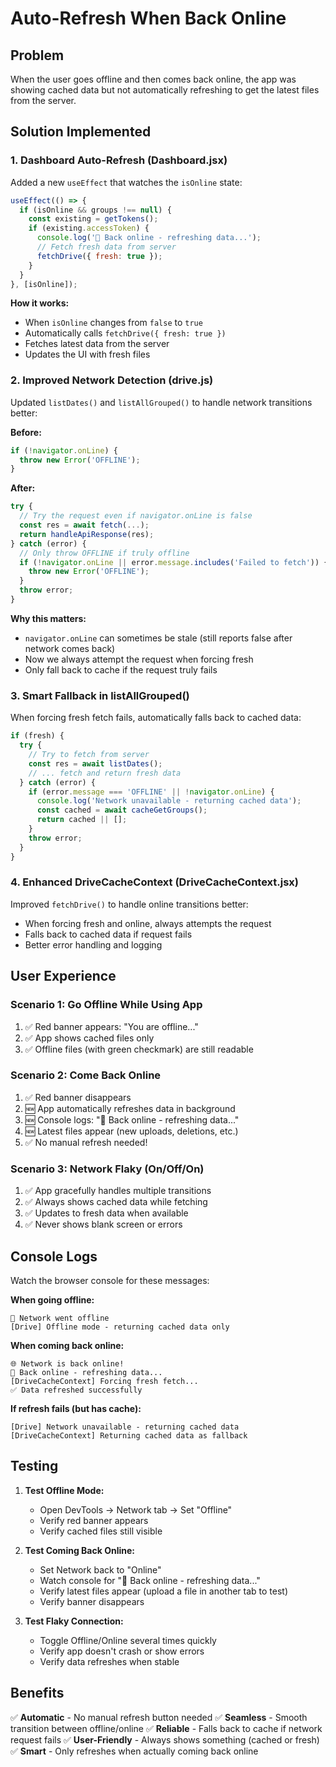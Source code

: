 # Auto-Refresh When Back Online

## Problem
When the user goes offline and then comes back online, the app was showing cached data but not automatically refreshing to get the latest files from the server.

## Solution Implemented

### 1. Dashboard Auto-Refresh (Dashboard.jsx)
Added a new `useEffect` that watches the `isOnline` state:
```javascript
useEffect(() => {
  if (isOnline && groups !== null) {
    const existing = getTokens();
    if (existing.accessToken) {
      console.log('🔄 Back online - refreshing data...');
      // Fetch fresh data from server
      fetchDrive({ fresh: true });
    }
  }
}, [isOnline]);
```

**How it works:**
- When `isOnline` changes from `false` to `true`
- Automatically calls `fetchDrive({ fresh: true })`
- Fetches latest data from the server
- Updates the UI with fresh files

### 2. Improved Network Detection (drive.js)
Updated `listDates()` and `listAllGrouped()` to handle network transitions better:

**Before:**
```javascript
if (!navigator.onLine) {
  throw new Error('OFFLINE');
}
```

**After:**
```javascript
try {
  // Try the request even if navigator.onLine is false
  const res = await fetch(...);
  return handleApiResponse(res);
} catch (error) {
  // Only throw OFFLINE if truly offline
  if (!navigator.onLine || error.message.includes('Failed to fetch')) {
    throw new Error('OFFLINE');
  }
  throw error;
}
```

**Why this matters:**
- `navigator.onLine` can sometimes be stale (still reports false after network comes back)
- Now we always attempt the request when forcing fresh
- Only fall back to cache if the request truly fails

### 3. Smart Fallback in listAllGrouped()
When forcing fresh fetch fails, automatically falls back to cached data:

```javascript
if (fresh) {
  try {
    // Try to fetch from server
    const res = await listDates();
    // ... fetch and return fresh data
  } catch (error) {
    if (error.message === 'OFFLINE' || !navigator.onLine) {
      console.log('Network unavailable - returning cached data');
      const cached = await cacheGetGroups();
      return cached || [];
    }
    throw error;
  }
}
```

### 4. Enhanced DriveCacheContext (DriveCacheContext.jsx)
Improved `fetchDrive()` to handle online transitions better:
- When forcing fresh and online, always attempts the request
- Falls back to cached data if request fails
- Better error handling and logging

## User Experience

### Scenario 1: Go Offline While Using App
1. ✅ Red banner appears: "You are offline..."
2. ✅ App shows cached files only
3. ✅ Offline files (with green checkmark) are still readable

### Scenario 2: Come Back Online
1. ✅ Red banner disappears
2. 🆕 App automatically refreshes data in background
3. 🆕 Console logs: "🔄 Back online - refreshing data..."
4. 🆕 Latest files appear (new uploads, deletions, etc.)
5. ✅ No manual refresh needed!

### Scenario 3: Network Flaky (On/Off/On)
1. ✅ App gracefully handles multiple transitions
2. ✅ Always shows cached data while fetching
3. ✅ Updates to fresh data when available
4. ✅ Never shows blank screen or errors

## Console Logs

Watch the browser console for these messages:

**When going offline:**
```
📴 Network went offline
[Drive] Offline mode - returning cached data only
```

**When coming back online:**
```
🌐 Network is back online!
🔄 Back online - refreshing data...
[DriveCacheContext] Forcing fresh fetch...
✅ Data refreshed successfully
```

**If refresh fails (but has cache):**
```
[Drive] Network unavailable - returning cached data
[DriveCacheContext] Returning cached data as fallback
```

## Testing

1. **Test Offline Mode:**
   - Open DevTools → Network tab → Set "Offline"
   - Verify red banner appears
   - Verify cached files still visible

2. **Test Coming Back Online:**
   - Set Network back to "Online" 
   - Watch console for "🔄 Back online - refreshing data..."
   - Verify latest files appear (upload a file in another tab to test)
   - Verify banner disappears

3. **Test Flaky Connection:**
   - Toggle Offline/Online several times quickly
   - Verify app doesn't crash or show errors
   - Verify data refreshes when stable

## Benefits

✅ **Automatic** - No manual refresh button needed
✅ **Seamless** - Smooth transition between offline/online
✅ **Reliable** - Falls back to cache if network request fails
✅ **User-Friendly** - Always shows something (cached or fresh)
✅ **Smart** - Only refreshes when actually coming back online
